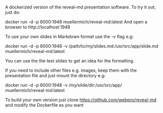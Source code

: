 A dockerized version of the reveal-md presentation software. To try it out, just do:

docker run -d -p 8000:1948 muellermich/reveal-md:latest
And open a browser to http://localhost:1948

To use your own slides in Markdown format use the -v flag e.g:

docker run -d -p 8000:1948 -v /path/to/my/slides.md:/usr/src/app/slide.md muellermich/reveal-md:latest

You can use the the test slides to get an idea for the formatting.

If you need to include other files e.g. images, keep them with the presentation file and just mount the directory e.g:

docker run -d -p 8000:1948 -v /my/slide/dir:/usr/src/app/ muellermich/reveal-md:latest

To build your own version just clone https://github.com/webpro/reveal-md and modify the Dockerfile as you want
